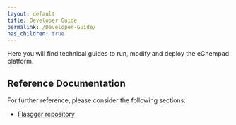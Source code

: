 ```yaml
---
layout: default
title: Developer Guide
permalink: /Developer-Guide/
has_children: true
---
```


Here you will find technical guides to run, modify and deploy the eChempad platform.

## Reference Documentation
For further reference, please consider the following sections:

* [Flasgger repository](https://github.com/flasgger/flasgger)

